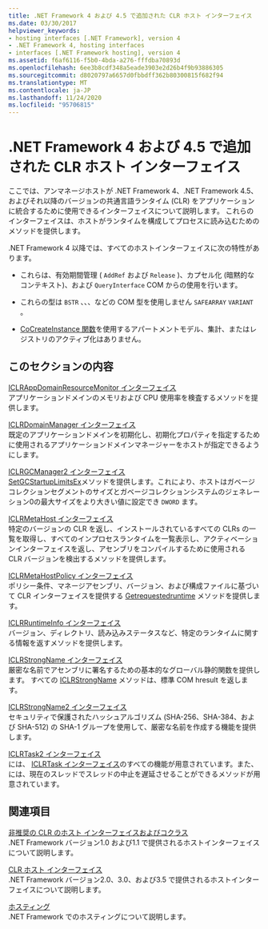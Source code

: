 ```yaml
---
title: .NET Framework 4 および 4.5 で追加された CLR ホスト インターフェイス
ms.date: 03/30/2017
helpviewer_keywords:
- hosting interfaces [.NET Framework], version 4
- .NET Framework 4, hosting interfaces
- interfaces [.NET Framework hosting], version 4
ms.assetid: f6af6116-f5b0-4bda-a276-fffdba70893d
ms.openlocfilehash: 6ee3b8cdf348a5eade3903e2d26b4f9b93886305
ms.sourcegitcommit: d8020797a6657d0fbbdff362b80300815f682f94
ms.translationtype: MT
ms.contentlocale: ja-JP
ms.lasthandoff: 11/24/2020
ms.locfileid: "95706815"
---
```

# <a name="clr-hosting-interfaces-added-in-the-net-framework-4-and-45"></a>.NET Framework 4 および 4.5 で追加された CLR ホスト インターフェイス

ここでは、アンマネージホストが .NET Framework 4、.NET Framework 4.5、およびそれ以降のバージョンの共通言語ランタイム (CLR) をアプリケーションに統合するために使用できるインターフェイスについて説明します。 これらのインターフェイスは、ホストがランタイムを構成してプロセスに読み込むためのメソッドを提供します。  
  
 .NET Framework 4 以降では、すべてのホストインターフェイスに次の特性があります。  
  
- これらは、有効期間管理 ( `AddRef` および `Release` )、カプセル化 (暗黙的なコンテキスト)、および `QueryInterface` COM からの使用を行います。  
  
- これらの型は `BSTR` 、、、などの COM 型を使用しません `SAFEARRAY` `VARIANT` 。  
  
- [CoCreateInstance 関数](/windows/win32/api/combaseapi/nf-combaseapi-cocreateinstance)を使用するアパートメントモデル、集計、またはレジストリのアクティブ化はありません。  
  
## <a name="in-this-section"></a>このセクションの内容  

 [ICLRAppDomainResourceMonitor インターフェイス](iclrappdomainresourcemonitor-interface.md)  
 アプリケーションドメインのメモリおよび CPU 使用率を検査するメソッドを提供します。  
  
 [ICLRDomainManager インターフェイス](iclrdomainmanager-interface.md)  
 既定のアプリケーションドメインを初期化し、初期化プロパティを指定するために使用されるアプリケーションドメインマネージャーをホストが指定できるようにします。  
  
 [ICLRGCManager2 インターフェイス](iclrgcmanager2-interface.md)  
 [SetGCStartupLimitsEx](iclrgcmanager2-setgcstartuplimitsex-method.md)メソッドを提供します。これにより、ホストはガベージコレクションセグメントのサイズとガベージコレクションシステムのジェネレーション0の最大サイズをより大きい値に設定でき `DWORD` ます。  
  
 [ICLRMetaHost インターフェイス](iclrmetahost-interface.md)  
 特定のバージョンの CLR を返し、インストールされているすべての CLRs の一覧を取得し、すべてのインプロセスランタイムを一覧表示し、アクティベーションインターフェイスを返し、アセンブリをコンパイルするために使用される CLR バージョンを検出するメソッドを提供します。  
  
 [ICLRMetaHostPolicy インターフェイス](iclrmetahostpolicy-interface.md)  
 ポリシー条件、マネージアセンブリ、バージョン、および構成ファイルに基づいて CLR インターフェイスを提供する [Getrequestedruntime](iclrmetahostpolicy-getrequestedruntime-method.md) メソッドを提供します。  
  
 [ICLRRuntimeInfo インターフェイス](iclrruntimeinfo-interface.md)  
 バージョン、ディレクトリ、読み込みステータスなど、特定のランタイムに関する情報を返すメソッドを提供します。  
  
 [ICLRStrongName インターフェイス](iclrstrongname-interface.md)  
 厳密な名前でアセンブリに署名するための基本的なグローバル静的関数を提供します。 すべての [ICLRStrongName](iclrstrongname-interface.md) メソッドは、標準 COM hresult を返します。  
  
 [ICLRStrongName2 インターフェイス](iclrstrongname2-interface.md)  
 セキュリティで保護されたハッシュアルゴリズム (SHA-256、SHA-384、および SHA-512) の SHA-1 グループを使用して、厳密な名前を作成する機能を提供します。  
  
 [ICLRTask2 インターフェイス](iclrtask2-interface.md)  
 には、 [ICLRTask インターフェイス](iclrtask-interface.md)のすべての機能が用意されています。また、には、現在のスレッドでスレッドの中止を遅延させることができるメソッドが用意されています。  
  
## <a name="related-sections"></a>関連項目  

 [非推奨の CLR のホスト インターフェイスおよびコクラス](deprecated-clr-hosting-interfaces-and-coclasses.md)  
 .NET Framework バージョン1.0 および1.1 で提供されるホストインターフェイスについて説明します。  
  
 [CLR ホスト インターフェイス](clr-hosting-interfaces.md)  
 .NET Framework バージョン2.0、3.0、および3.5 で提供されるホストインターフェイスについて説明します。  
  
 [ホスティング](index.md)  
 .NET Framework でのホスティングについて説明します。

